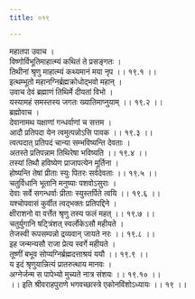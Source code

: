 ```yaml
---
title: ०१९

---
```

महातपा उवाच ।  
विष्णोर्विभूतिमाहात्म्यं कथितं ते प्रसङ्गतः ।  
तिथीनां श्रृणु माहात्म्यं कथ्यमानं मया नृप ।। १९.१ ।।  
इत्थम्भूतो महानग्निर्ब्रह्मक्रोधोद्भवो महान् ।  
उवाच देवं ब्रह्माणं तिथिर्मे दीयतां विभो ।  
यस्यामहं समस्तस्य जगतः ख्यातिमाप्नुयाम् ।। १९.२ ।।  
ब्रह्मोवाच ।  
देवानामथ यक्षाणां गन्धर्वाणां च सत्तम ।  
आदौ प्रतिपदा येन त्वमुत्पन्नोऽसि पावक ।। १९.३ ।।  
त्वत्पदात् प्रतिपदं चान्या सम्भविष्यन्ति देवताः ।  
अतस्ते प्रतिपन्नाम तिथिरेषा भविष्यति ।। १९.४ ।।  
तस्यां तिथौ हविष्येण प्राजापत्येन मूर्तिना ।  
होष्यन्ति तेषां प्रीताः स्युः पितरः सर्वदेवताः ।। १९.५ ।।  
चतुर्विधानि भूतानि मनुष्याः पशवोऽसुराः ।  
देवाः सर्वे सगन्धर्वाः प्रीताः स्युस्तर्पिते त्वयि ।। १९.६ ।।  
यश्चोपवासं कुर्वीत त्वद्भक्तः प्रतिपद्दिने ।  
क्षीराशनो वा वर्त्तेत श्रृणु तस्य फलं महत् ।। १९.७ ।।  
चतुर्युगानि षट्त्रिंशत् स्वर्लोकेऽसौ महीयते ।  
तेजस्वी रूपसम्पन्नो द्रव्यवान् जायते नरः ।। १९.८ ।।  
इह जन्मन्यसौ राजा प्रेत्य स्वर्गे महीयते ।  
तूष्णीं बभूव सोप्यग्निर्ब्रह्मदत्ताश्रयं ययौ ।। १९.९ ।।  
य इदं श्रृणुयान्नित्यं प्रातरुत्थाय मानवः ।  
अग्नेर्जन्म स पापेभ्यो मुच्यते नात्र संशयः ।। १९.१० ।।  
।। इति श्रीवराहपुराणे भगवच्छास्त्रे एकोनविंशोऽध्यायः ।। १९ ।।